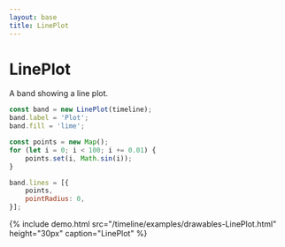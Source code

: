 ```yaml
---
layout: base
title: LinePlot
---
```


# LinePlot

A band showing a line plot.

```javascript
const band = new LinePlot(timeline);
band.label = 'Plot';
band.fill = 'lime';

const points = new Map();
for (let i = 0; i < 100; i += 0.01) {
    points.set(i, Math.sin(i));
}

band.lines = [{
    points,
    pointRadius: 0,
}];
```
{% include demo.html src="/timeline/examples/drawables-LinePlot.html"
                     height="30px"
                     caption="LinePlot" %}
